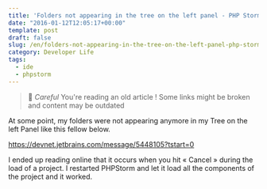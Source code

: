 ```yaml
---
title: 'Folders not appearing in the tree on the left panel - PHP Storm'
date: "2016-01-12T12:05:17+00:00"
template: post
draft: false
slug: /en/folders-not-appearing-in-the-tree-on-the-left-panel-php-storm/
category: Developer Life
tags:
  - ide
  - phpstorm
---
```



> 👴 _Careful_ You're reading an old article ! Some links might be broken and content may be outdated

At some point, my folders were not appearing anymore in my Tree on the left Panel like this fellow below.

https://devnet.jetbrains.com/message/5448105?tstart=0

I ended up reading online that it occurs when you hit « Cancel » during the load of a project. I restarted PHPStorm and let it load all the components of the project and it worked.
